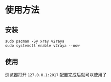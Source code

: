 # 使用方法
## 安装

```shell
sudo pacman -Sy xray v2raya
sudo systemctl enable v2raya --now
```

## 使用
浏览器打开
`127.0.0.1:2017`
配置完成后就可以使用了
